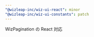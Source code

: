 ```yaml
---
"@wizleap-inc/wiz-ui-react": minor
"@wizleap-inc/wiz-ui-constants": patch
---
```


WizPagination の React 対応
